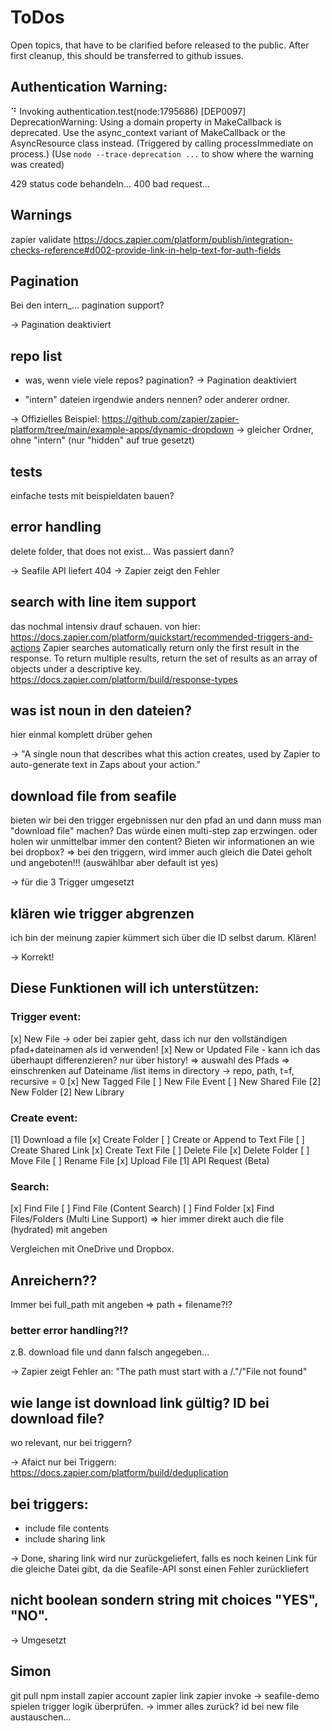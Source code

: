 # ToDos

Open topics, that have to be clarified before released to the public. After first cleanup, this should be transferred to github issues.

## Authentication Warning:

⠙ Invoking authentication.test(node:1795686) [DEP0097] DeprecationWarning: Using a domain property in MakeCallback is deprecated. Use the async_context variant of MakeCallback or the AsyncResource class instead. (Triggered by calling processImmediate on process.)
(Use `node --trace-deprecation ...` to show where the warning was created)

429 status code behandeln...
400 bad request...

## Warnings

zapier validate
https://docs.zapier.com/platform/publish/integration-checks-reference#d002-provide-link-in-help-text-for-auth-fields

## Pagination

Bei den intern\_... pagination support?

-> Pagination deaktiviert

## repo list

- was, wenn viele viele repos? pagination?
-> Pagination deaktiviert

- "intern" dateien irgendwie anders nennen? oder anderer ordner.

-> Offizielles Beispiel: https://github.com/zapier/zapier-platform/tree/main/example-apps/dynamic-dropdown
-> gleicher Ordner, ohne "intern" (nur "hidden" auf true gesetzt)

## tests

einfache tests mit beispieldaten bauen?

## error handling

delete folder, that does not exist... Was passiert dann?

-> Seafile API liefert 404
-> Zapier zeigt den Fehler

## search with line item support

das nochmal intensiv drauf schauen.
von hier: https://docs.zapier.com/platform/quickstart/recommended-triggers-and-actions
Zapier searches automatically return only the first result in the response. To return multiple results, return the set of results as an array of objects under a descriptive key.
https://docs.zapier.com/platform/build/response-types

## was ist noun in den dateien?

hier einmal komplett drüber gehen

-> "A single noun that describes what this action creates, used by Zapier to auto-generate text in Zaps about your action."

## download file from seafile

bieten wir bei den trigger ergebnissen nur den pfad an und dann muss man "download file" machen? Das würde einen multi-step zap erzwingen.
oder holen wir unmittelbar immer den content?
Bieten wir informationen an wie bei dropbox?
=> bei den triggern, wird immer auch gleich die Datei geholt und angeboten!!! (auswählbar aber default ist yes)

-> für die 3 Trigger umgesetzt

## klären wie trigger abgrenzen

ich bin der meinung zapier kümmert sich über die ID selbst darum. Klären!

-> Korrekt!

## Diese Funktionen will ich unterstützen:

### Trigger event:

[x] New File -> oder bei zapier geht, dass ich nur den vollständigen pfad+dateinamen als id verwenden!
[x] New or Updated File - kann ich das überhaupt differenzieren? nur über history! => auswahl des Pfads => einschrenken auf Dateiname /list items in directory -> repo, path, t=f, recursive = 0
[x] New Tagged File
[ ] New File Event
[ ] New Shared File
[2] New Folder
[2] New Library

### Create event:

[1] Download a file
[x] Create Folder
[ ] Create or Append to Text File
[ ] Create Shared Link
[x] Create Text File
[ ] Delete File
[x] Delete Folder
[ ] Move File
[ ] Rename File
[x] Upload File
[1] API Request (Beta)

### Search:

[x] Find File
[ ] Find File (Content Search)
[ ] Find Folder
[x] Find Files/Folders (Multi Line Support)
=> hier immer direkt auch die file (hydrated) mit angeben

Vergleichen mit OneDrive und Dropbox.

## Anreichern??

Immer bei full_path mit angeben => path + filename?!?

### better error handling?!?

z.B. download file und dann falsch angegeben...

-> Zapier zeigt Fehler an: "The path must start with a /."/"File not found"

## wie lange ist download link gültig? ID bei download file?

wo relevant, nur bei triggern?

-> Afaict nur bei Triggern: https://docs.zapier.com/platform/build/deduplication

## bei triggers:

- include file contents
- include sharing link

-> Done, sharing link wird nur zurückgeliefert, falls es noch keinen Link für die gleiche Datei gibt, da die Seafile-API sonst einen Fehler zurückliefert

## nicht boolean sondern string mit choices "YES", "NO".

-> Umgesetzt

## Simon

git pull
npm install
zapier account
zapier link
zapier invoke -> seafile-demo
spielen
trigger logik überprüfen. -> immer alles zurück? id bei new file austauschen...
